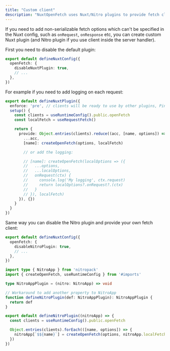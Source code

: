 ```yaml
---
title: "Custom client"
description: "NuxtOpenFetch uses Nuxt/Nitro plugins to provide fetch clients to the app/server"
---
```


If you need to add non-serializable fetch options which can't be specified in the Nuxt config, such as `onRequest`, `onResponse` etc, you can create custom Nuxt plugin (and Nitro plugin if you use client inside the server handler).

First you need to disable the default plugin:
```ts twoslash [nuxt.config.ts]
export default defineNuxtConfig({
  openFetch: {
    disableNuxtPlugin: true,
    // ...
  },
})
```

For example if you need to add logging on each request:
```ts [plugins/openFetch.ts]
export default defineNuxtPlugin({
  enforce: 'pre', // clients will be ready to use by other plugins, Pinia stores etc.
  setup() {
    const clients = useRuntimeConfig().public.openFetch
    const localFetch = useRequestFetch()

    return {
      provide: Object.entries(clients).reduce((acc, [name, options]) => ({
        ...acc,
        [name]: createOpenFetch(options, localFetch)

        // or add the logging:

        // [name]: createOpenFetch(localOptions => ({
        //   ...options,
        //   ...localOptions,
        //   onRequest(ctx) {
        //     console.log('My logging', ctx.request)
        //     return localOptions?.onRequest?.(ctx)
        //   }
        // }), localFetch)
      }), {})
    }
  }
})
```

Same way you can disable the Nitro plugin and provide your own fetch client:

```ts twoslash [nuxt.config.ts]
export default defineNuxtConfig({
  openFetch: {
    disableNitroPlugin: true,
    // ...
  },
})
```

```ts [server/plugins/openFetch.ts]
import type { NitroApp } from 'nitropack'
import { createOpenFetch, useRuntimeConfig } from '#imports'

type NitroAppPlugin = (nitro: NitroApp) => void

// Workaround to add another property to NitroApp
function defineNitroPlugin(def: NitroAppPlugin): NitroAppPlugin {
  return def
}

export default defineNitroPlugin((nitroApp) => {
  const clients = useRuntimeConfig().public.openFetch

  Object.entries(clients).forEach(([name, options]) => {
    nitroApp[`$${name}`] = createOpenFetch(options, nitroApp.localFetch)
  })
})
```
